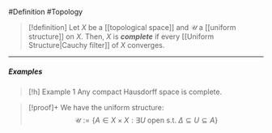 #Definition #Topology 

> [!definition]
> Let $X$ be a [[topological space]] and $\mathcal{U}$ a [[uniform structure]] on $X$. Then, $X$ is ***complete*** if every [[Uniform Structure|Cauchy filter]] of $X$ converges. 
---
##### Examples
> [!h] Example 1
> Any compact Hausdorff space is complete.

 > [!proof]+
 > We have the uniform structure: $$\mathcal{U}:=\{ A\in X\times X:  \exists U\text{ open s.t. }\Delta \subseteq U\subseteq A \}$$
 > 